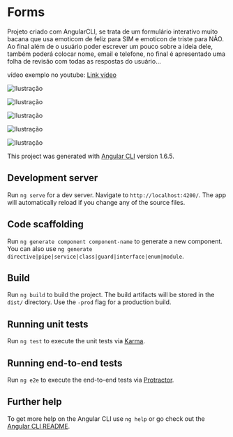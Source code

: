 # Forms

Projeto criado com AngularCLI, se trata de um formulário interativo muito bacana que usa emoticom de feliz para SIM e emoticon de triste para NÂO. Ao final além de o usuário poder escrever um pouco sobre a ideia dele, também poderá colocar nome, email e telefone, no final é apresentado uma folha de revisão com todas as respostas do usuário...

vídeo exemplo no youtube: [Link vídeo](https://www.youtube.com/watch?v=XTmhs3AEwkY&feature=youtu.be)






![Ilustração](https://image.ibb.co/iwxxmc/angular01.png)

![Ilustração](https://image.ibb.co/hHbq6c/angular02.png)

![Ilustração](https://image.ibb.co/jFfdsH/angular03.png)

![Ilustração](https://image.ibb.co/k0FHmc/angular04.png)


![Ilustração](https://image.ibb.co/m0OdRc/angular05.png)








This project was generated with [Angular CLI](https://github.com/angular/angular-cli) version 1.6.5.

## Development server

Run `ng serve` for a dev server. Navigate to `http://localhost:4200/`. The app will automatically reload if you change any of the source files.

## Code scaffolding

Run `ng generate component component-name` to generate a new component. You can also use `ng generate directive|pipe|service|class|guard|interface|enum|module`.

## Build

Run `ng build` to build the project. The build artifacts will be stored in the `dist/` directory. Use the `-prod` flag for a production build.

## Running unit tests

Run `ng test` to execute the unit tests via [Karma](https://karma-runner.github.io).

## Running end-to-end tests

Run `ng e2e` to execute the end-to-end tests via [Protractor](http://www.protractortest.org/).

## Further help

To get more help on the Angular CLI use `ng help` or go check out the [Angular CLI README](https://github.com/angular/angular-cli/blob/master/README.md).

